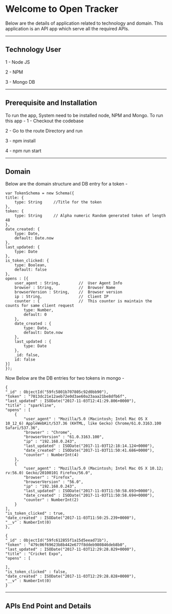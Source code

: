 Welcome to Open Tracker
===================


Below are the details of application related to technology and domain. This application is an API app which serve all the required APIs.

----------


Technology  User
-------------

1 - Node JS

2 - NPM

3 - Mongo DB


----------


Prerequisite and Installation
-------------------

To run the app, System need to be installed node, NPM and Mongo.
To run this app - 
1 - Checkout the codebase

2 - Go to the route Directory and run

3 - npm install

4 - npm run start


----------


Domain
-------------
Below are the domain structure and DB entry for a token - 

    var TokenSchema = new Schema({
    title: {
        type: String     //Title for the token
    },
    token: {
        type: String     // Alpha numeric Random generated token of length 48
    },
    date_created: {
        type: Date,
        default: Date.now
    },
    last_updated: {
        type: Date
    },
    is_token_clicked: {
        type: Boolean,
        default: false
    },
    opens : [{
        user_agent : String,        //  User Agent Info
        browser : String,           //  Browser Name
        browserVersion : String,    //  Browser version
        ip : String,                //  Client IP
        counter : {                 //  This counter is maintain the counts for same client request
            type: Number,           
            default: 0
        }, 
        date_created : {
            type: Date,
            default: Date.now
        },
        last_updated : {
            type: Date
        },
        _id: false,
        id: false
    }]
    });



Now Below are the DB entries for two tokens in mongo - 


    { 
    "_id" : ObjectId("59fc5801b707805c92d0bb90"), 
    "token" : "7013dc21e12aeb72e0d3ae60a23aaa21be8dfb6f", 
    "last_updated" : ISODate("2017-11-03T12:41:29.806+0000"), 
    "title" : "sparkline", 
    "opens" : [
        {
            "user_agent" : "Mozilla/5.0 (Macintosh; Intel Mac OS X 10_12_6) AppleWebKit/537.36 (KHTML, like Gecko) Chrome/61.0.3163.100 Safari/537.36", 
            "browser" : "Chrome", 
            "browserVersion" : "61.0.3163.100", 
            "ip" : "192.168.0.243", 
            "last_updated" : ISODate("2017-11-03T12:18:14.124+0000"), 
            "date_created" : ISODate("2017-11-03T11:50:41.686+0000"), 
            "counter" : NumberInt(4)
        }, 
        {
            "user_agent" : "Mozilla/5.0 (Macintosh; Intel Mac OS X 10.12; rv:56.0) Gecko/20100101 Firefox/56.0", 
            "browser" : "Firefox", 
            "browserVersion" : "56.0", 
            "ip" : "192.168.0.243", 
            "last_updated" : ISODate("2017-11-03T11:50:58.693+0000"), 
            "date_created" : ISODate("2017-11-03T11:50:58.694+0000"), 
            "counter" : NumberInt(2)
        }
    ], 
    "is_token_clicked" : true, 
    "date_created" : ISODate("2017-11-03T11:50:25.239+0000"), 
    "__v" : NumberInt(0)
    },
    
    {
    "_id" : ObjectId("59fc612855f1a15d5eead71b"), 
    "token" : "479c06f69623b8b442e677f8ddeb980846deb8b0", 
    "last_updated" : ISODate("2017-11-03T12:29:28.829+0000"), 
    "title" : "Cricket Expo", 
    "opens" : [

    ], 
    "is_token_clicked" : false, 
    "date_created" : ISODate("2017-11-03T12:29:28.828+0000"), 
    "__v" : NumberInt(0)
    }

----------


APIs End Point and Details
--------------------


